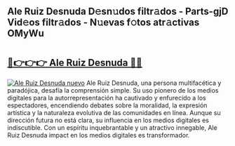 ## Ale Ruiz Desnuda D𝚎sn𝚞dos filtr𝚊dos - Parts-gjD Vid𝚎os filtr𝚊dos - N𝚞evas f𝚘tos atr𝚊ctivas OMyWu

# <h2><a href="http://mb5pz4.tromn.icu/?c=Ale+Ruiz+Desnuda">🔗👉👉👉 Ale Ruiz Desnuda 🔗🔗</a></h2>

[![Ale Ruiz Desnuda nuevo](https://i.imgur.com/pEAQMta.gif)](http://mb5pz4.tromn.icu/?c=Ale+Ruiz+Desnuda)
Ale Ruiz Desnuda, una persona multifacética y paradójica, desafía la comprensión simple. Su uso pionero de los medios digitales para la autorrepresentación ha cautivado y enfurecido a los espectadores, encendiendo debates sobre la moralidad, la expresión artística y la naturaleza evolutiva de las comunidades en línea. Aunque su dirección futura no está clara, su influencia en los medios digitales es indiscutible. Con un espíritu inquebrantable y un atractivo innegable, Ale Ruiz Desnuda impact en los medios digitales es transformador.
